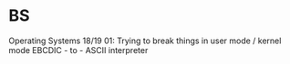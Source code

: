 # BS
Operating Systems 18/19
01: 
Trying to break things in user mode / kernel mode
EBCDIC - to - ASCII interpreter
